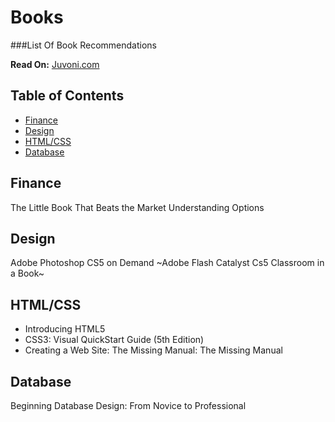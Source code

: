 # Books
###List Of Book Recommendations

**Read On:** [Juvoni.com](www.juvoni.com)

## Table of Contents

* [Finance](#Finance)
* [Design](#Design)
* [HTML/CSS](#HTML/CSS)
* [Database](#Database)


## Finance
The Little Book That Beats the Market
Understanding Options

## Design
Adobe Photoshop CS5 on Demand
~Adobe Flash Catalyst Cs5 Classroom in a Book~

## HTML/CSS
- Introducing HTML5
- CSS3: Visual QuickStart Guide (5th Edition)
- Creating a Web Site: The Missing Manual: The Missing Manual

## Database
Beginning Database Design: From Novice to Professional
